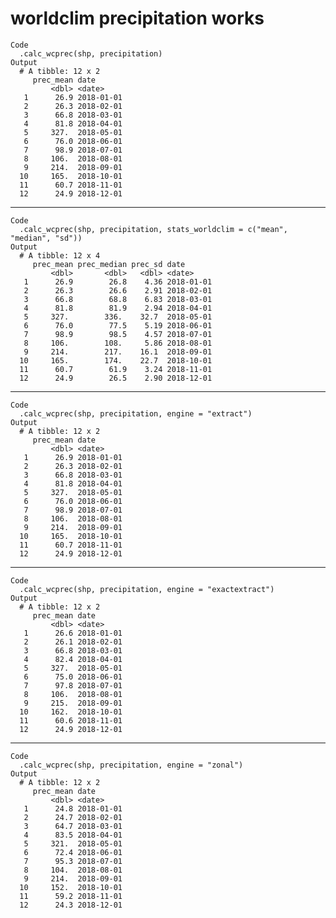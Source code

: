 # worldclim precipitation works

    Code
      .calc_wcprec(shp, precipitation)
    Output
      # A tibble: 12 x 2
         prec_mean date      
             <dbl> <date>    
       1      26.9 2018-01-01
       2      26.3 2018-02-01
       3      66.8 2018-03-01
       4      81.8 2018-04-01
       5     327.  2018-05-01
       6      76.0 2018-06-01
       7      98.9 2018-07-01
       8     106.  2018-08-01
       9     214.  2018-09-01
      10     165.  2018-10-01
      11      60.7 2018-11-01
      12      24.9 2018-12-01

---

    Code
      .calc_wcprec(shp, precipitation, stats_worldclim = c("mean", "median", "sd"))
    Output
      # A tibble: 12 x 4
         prec_mean prec_median prec_sd date      
             <dbl>       <dbl>   <dbl> <date>    
       1      26.9        26.8    4.36 2018-01-01
       2      26.3        26.6    2.91 2018-02-01
       3      66.8        68.8    6.83 2018-03-01
       4      81.8        81.9    2.94 2018-04-01
       5     327.        336.    32.7  2018-05-01
       6      76.0        77.5    5.19 2018-06-01
       7      98.9        98.5    4.57 2018-07-01
       8     106.        108.     5.86 2018-08-01
       9     214.        217.    16.1  2018-09-01
      10     165.        174.    22.7  2018-10-01
      11      60.7        61.9    3.24 2018-11-01
      12      24.9        26.5    2.90 2018-12-01

---

    Code
      .calc_wcprec(shp, precipitation, engine = "extract")
    Output
      # A tibble: 12 x 2
         prec_mean date      
             <dbl> <date>    
       1      26.9 2018-01-01
       2      26.3 2018-02-01
       3      66.8 2018-03-01
       4      81.8 2018-04-01
       5     327.  2018-05-01
       6      76.0 2018-06-01
       7      98.9 2018-07-01
       8     106.  2018-08-01
       9     214.  2018-09-01
      10     165.  2018-10-01
      11      60.7 2018-11-01
      12      24.9 2018-12-01

---

    Code
      .calc_wcprec(shp, precipitation, engine = "exactextract")
    Output
      # A tibble: 12 x 2
         prec_mean date      
             <dbl> <date>    
       1      26.6 2018-01-01
       2      26.1 2018-02-01
       3      66.8 2018-03-01
       4      82.4 2018-04-01
       5     327.  2018-05-01
       6      75.0 2018-06-01
       7      97.8 2018-07-01
       8     106.  2018-08-01
       9     215.  2018-09-01
      10     162.  2018-10-01
      11      60.6 2018-11-01
      12      24.9 2018-12-01

---

    Code
      .calc_wcprec(shp, precipitation, engine = "zonal")
    Output
      # A tibble: 12 x 2
         prec_mean date      
             <dbl> <date>    
       1      24.8 2018-01-01
       2      24.7 2018-02-01
       3      64.7 2018-03-01
       4      83.5 2018-04-01
       5     321.  2018-05-01
       6      72.4 2018-06-01
       7      95.3 2018-07-01
       8     104.  2018-08-01
       9     214.  2018-09-01
      10     152.  2018-10-01
      11      59.2 2018-11-01
      12      24.3 2018-12-01

